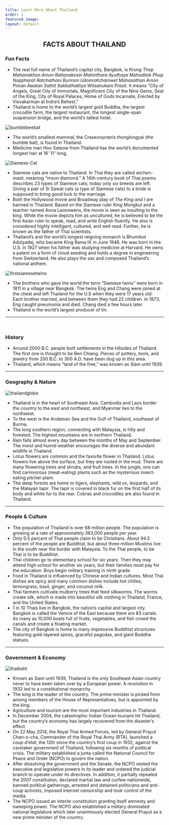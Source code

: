 ```yaml
---
title: Learn More About Thailand
order: 1
featured_image:
layout: default
---
```



<h2 style="text-align: center;">FACTS ABOUT THAILAND</h2>
<h3>Fun Facts</h3>
<ul>
<li>The real full name of Thailand&#8217;s capital city, Bangkok, is <i>Krung Thep Mahanakhon Amon Rattanakosin Mahinthara Ayuthaya Mahadilok Phop Noppharat Ratchathani Burirom Udomratchaniwet Mahasathan Amon Piman Awatan Sathit Sakkathattiya Witsanukam Prasit. </i>It means “City of Angels, Great City of Immortals, Magnificent City of the Nine Gems, Seat of the King, City of Royal Palaces, Home of Gods Incarnate, Erected by Visvakarman at Indra’s Behest.&#8221;</li>
<li>Thailand is home to the world’s largest gold Buddha, the largest crocodile farm, the largest restaurant, the longest single-span suspension bridge, and the world’s tallest hotel.</li>
</ul>
<p><img class="aligncenter size-thumbnail wp-image-536" src="http://i2.wp.com/www.thailight.org/wp-content/uploads/2015/10/bumblebeebat.jpg?resize=150%2C150" alt="bumblebeebat" srcset="http://i2.wp.com/www.thailight.org/wp-content/uploads/2015/10/bumblebeebat.jpg?resize=150%2C150 150w, http://i2.wp.com/www.thailight.org/wp-content/uploads/2015/10/bumblebeebat.jpg?resize=300%2C300 300w, http://i2.wp.com/www.thailight.org/wp-content/uploads/2015/10/bumblebeebat.jpg?resize=1024%2C1024 1024w, http://i2.wp.com/www.thailight.org/wp-content/uploads/2015/10/bumblebeebat.jpg?resize=380%2C380 380w, http://i2.wp.com/www.thailight.org/wp-content/uploads/2015/10/bumblebeebat.jpg?w=1200 1200w" sizes="(max-width: 150px) 100vw, 150px" data-recalc-dims="1" /></p>
<ul>
<li>The world’s smallest mammal, the Craseonycteris thonglongyai (the bumble bat), is found in Thailand.</li>
<li>Medicine man Hoo Sateow from Thailand has the world’s documented longest hair at 16′ 11″ long.</li>
</ul>
<p><img class="aligncenter size-thumbnail wp-image-535" src="http://i2.wp.com/www.thailight.org/wp-content/uploads/2015/10/Siamese-Cat.jpg?resize=150%2C150" alt="Siamese-Cat" srcset="http://i2.wp.com/www.thailight.org/wp-content/uploads/2015/10/Siamese-Cat.jpg?resize=150%2C150 150w, http://i2.wp.com/www.thailight.org/wp-content/uploads/2015/10/Siamese-Cat.jpg?resize=300%2C300 300w, http://i2.wp.com/www.thailight.org/wp-content/uploads/2015/10/Siamese-Cat.jpg?resize=380%2C380 380w, http://i2.wp.com/www.thailight.org/wp-content/uploads/2015/10/Siamese-Cat.jpg?w=506 506w" sizes="(max-width: 150px) 100vw, 150px" data-recalc-dims="1" /></p>
<ul>
<li>Siamese cats are native to Thailand. In Thai they are called <em>wichen-maat</em>, meaning “moon diamond.” A 14th-century book of Thai poems describes 23 types of Siamese cats; today only six breeds are left. Giving a pair of Si Sawat cats (a type of Siamese cats) to a bride is supposed to bring good luck to the marriage.</li>
<li>Both the Hollywood movie and Broadway play of <em>The King and I</em> are banned in Thailand. Based on the Siamese ruler King Mongkut and a teacher named Anna Leonowens, the movie is seen as insulting to the king. While the movie depicts him as uncultured, he is believed to be the first Asian ruler to speak, read, and write English fluently. He also is considered highly intelligent, cultured, and well read. Further, he is known as the father of Thai scientists.</li>
<li>Thailand’s and the world’s longest reigning monarch is Bhumibol Adulyadej, who became King Rama IX in June 1946. He was born in the U.S. in 1927 when his father was studying medicine at Harvard. He owns a patent on a form of cloud seeding and holds a degree in engineering from Switzerland. He also plays the sax and composed Thailand’s national anthem.</li>
</ul>
<p><img class="aligncenter size-thumbnail wp-image-534" src="http://i1.wp.com/www.thailight.org/wp-content/uploads/2015/10/firstsiamesetwins.jpg?resize=150%2C150" alt="firstsiamesetwins" srcset="http://i1.wp.com/www.thailight.org/wp-content/uploads/2015/10/firstsiamesetwins.jpg?resize=150%2C150 150w, http://i1.wp.com/www.thailight.org/wp-content/uploads/2015/10/firstsiamesetwins.jpg?w=252 252w" sizes="(max-width: 150px) 100vw, 150px" data-recalc-dims="1" /></p>
<ul>
<li>The brothers who gave the world the term “Siamese twins” were born in 1811 in a village near Bangkok. The twins Eng and Chang were joined at the chest and left Thailand for the U.S when they were 17 years old. Each brother married, and between them they had 22 children. In 1873, Eng caught pneumonia and died. Chang died a few hours later.</li>
<li>Thailand is the world’s largest producer of tin.</li>
</ul>
<hr />
<p>&nbsp;</p>
<h3>History</h3>
<ul>
<li>Around 2000 B.C. people built settlements in the hillsides of Thailand. The first one is thought to be Ben Chiang. Pieces of pottery, tools, and jewelry from 200 B.C. to 300 A.D. have been dug up in this area.</li>
<li>Thailand, which means “land of the free,” was known as Siam until 1939.</li>
</ul>
<hr />
<h3>Geography &amp; Nature</h3>
<p><img class="aligncenter size-full wp-image-531" src="http://i1.wp.com/www.thailight.org/wp-content/uploads/2015/10/thailandglobe.png?resize=258%2C269" alt="thailandglobe" data-recalc-dims="1" /></p>
<ul>
<li>Thailand is in the heart of Southeast Asia. Cambodia and Laos border the country to the east and northeast, and Myanmar lies to the northwest.</li>
<li>To the west is the Andaman Sea and the Gulf of Thailand, southeast of Burma.</li>
<li>The long southern region, connecting with Malaysia, is hilly and forested. The highest mountains are in northern Thailand.</li>
<li>Rain falls almost every day between the months of May and September. The moist and humid weather encourages the diverse and abundant wildlife in Thailand.</li>
<li>Lotus flowers are common and the favorite flower in Thailand. Lotus flowers live above the surface, but they are rooted in the mud. There are many flowering trees and shrubs, and fruit trees. In the jungle, one can find carnivorous (meat-eating) plants such as the mysterious insect-eating pitcher plant.</li>
<li>The deep forests are home to tigers, elephants, wild ox, leopards, and the Malayan tapir. The tapir is covered in black fur on the first half of its body and white fur to the rear. Cobras and crocodiles are also found in Thailand.</li>
</ul>
<hr />
<h3>People &amp; Culture</h3>
<ul>
<li>The population of Thailand is over 68 million people. The population is growing at a rate of approximately 383,000 people per year.</li>
<li>Only 0.5 percent of Thai people claim to be Christians. About 94.5 percent of the people are Buddhist, but about three million Muslims live in the south near the border with Malaysia. To the Thai people, to be Thai is to be Buddhist.</li>
<li>Thai children go to elementary school for six years. Then they may attend high school for another six years, but their families must pay for the education. Boys begin military training in ninth grade.</li>
<li>Food in Thailand is influenced by Chinese and Indian cultures. Most Thai dishes are spicy and many common dishes include hot chilies, lemongrass, basil, ginger, and coconut milk.</li>
<li>Thai farmers cultivate mulberry trees that feed silkworms. The worms create silk, which is made into beautiful silk clothing in Thailand, France, and the United States.</li>
<li>1 in 10 Thais live in Bangkok, the nation’s capital and largest city. Bangkok is called the Venice of the East because there are 83 canals. As many as 10,000 boats full of fruits, vegetables, and fish crowd the canals and create a floating market.</li>
<li>The city of Bangkok is home to many impressive Buddhist structures featuring gold-layered spires, graceful pagodas, and giant Buddha statues.</li>
</ul>
<hr />
<h3><span class="text-medium">Government &amp; Economy</span></h3>
<p><img class="aligncenter size-medium wp-image-533" src="http://i1.wp.com/www.thailight.org/wp-content/uploads/2015/10/thaibaht.jpg?resize=300%2C157" alt="thaibaht" srcset="http://i1.wp.com/www.thailight.org/wp-content/uploads/2015/10/thaibaht.jpg?resize=300%2C157 300w, http://i1.wp.com/www.thailight.org/wp-content/uploads/2015/10/thaibaht.jpg?w=557 557w" sizes="(max-width: 300px) 100vw, 300px" data-recalc-dims="1" /></p>
<ul>
<li>Known as Siam until 1939, Thailand is the only Southeast Asian country never to have been taken over by a European power. A revolution in 1932 led to a constitutional monarchy.</li>
<li>The king is the leader of the country. The prime minister is picked from among members of the House of Representatives, but is appointed by the king.</li>
<li>Agriculture and tourism are the most important industries in Thailand.</li>
<li>In December 2004, the catastrophic Indian Ocean tsunami hit Thailand, but the country&#8217;s economy has largely recovered from the disaster&#8217;s effect.</li>
<li>On 22 May 2014, the Royal Thai Armed Forces, led by General Prayut Chan-o-cha, Commander of the Royal Thai Army (RTA), launched a <i>coup d&#8217;état</i>, the 12th since the country&#8217;s first coup in 1932, against the caretaker government of Thailand, following six months of political crisis. The military established a junta called the National Council for Peace and Order (NCPO) to govern the nation.</li>
<li>After dissolving the government and the Senate, the NCPO vested the executive and legislative powers in its leader and ordered the judicial branch to operate under its directives. In addition, it partially repealed the 2007 constitution, declared martial law and curfew nationwide, banned political gatherings, arrested and detained politicians and anti-coup activists, imposed internet censorship and took control of the media.</li>
<li>The NCPO issued an interim constitution granting itself amnesty and sweeping power. The NCPO also established a military dominated national legislature which later unanimously elected General Prayut as a new prime minister of the country.</li>
</ul>